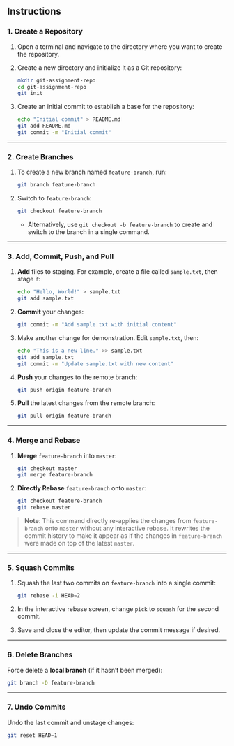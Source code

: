 ## Instructions

### 1. Create a Repository

1. Open a terminal and navigate to the directory where you want to create the repository.
2. Create a new directory and initialize it as a Git repository:

   ```bash
   mkdir git-assignment-repo
   cd git-assignment-repo
   git init
   ```

3. Create an initial commit to establish a base for the repository:
   
   ```bash
   echo "Initial commit" > README.md
   git add README.md
   git commit -m "Initial commit"
   ```

---

### 2. Create Branches

1. To create a new branch named `feature-branch`, run:

   ```bash
   git branch feature-branch
   ```

2. Switch to `feature-branch`:

   ```bash
   git checkout feature-branch
   ```

   - Alternatively, use `git checkout -b feature-branch` to create and switch to the branch in a single command.

---

### 3. Add, Commit, Push, and Pull

1. **Add** files to staging. For example, create a file called `sample.txt`, then stage it:

   ```bash
   echo "Hello, World!" > sample.txt
   git add sample.txt
   ```

2. **Commit** your changes:

   ```bash
   git commit -m "Add sample.txt with initial content"
   ```

3. Make another change for demonstration. Edit `sample.txt`, then:

   ```bash
   echo "This is a new line." >> sample.txt
   git add sample.txt
   git commit -m "Update sample.txt with new content"
   ```

4. **Push** your changes to the remote branch:

   ```bash
   git push origin feature-branch
   ```

5. **Pull** the latest changes from the remote branch:

   ```bash
   git pull origin feature-branch
   ```

---

### 4. Merge and Rebase

1. **Merge** `feature-branch` into `master`:

   ```bash
   git checkout master
   git merge feature-branch
   ```

2. **Directly Rebase** `feature-branch` onto `master`:

   ```bash
   git checkout feature-branch
   git rebase master
   ```

> **Note**: This command directly re-applies the changes from `feature-branch` onto `master` without any interactive rebase. It rewrites the commit history to make it appear as if the changes in `feature-branch` were made on top of the latest `master`.

---

### 5. Squash Commits

1. Squash the last two commits on `feature-branch` into a single commit:

   ```bash
   git rebase -i HEAD~2
   ```

2. In the interactive rebase screen, change `pick` to `squash` for the second commit.
3. Save and close the editor, then update the commit message if desired.

---

### 6. Delete Branches

Force delete a **local branch** (if it hasn’t been merged):

   ```bash
   git branch -D feature-branch
   ```

---

### 7. Undo Commits

Undo the last commit and unstage changes:

   ```bash
   git reset HEAD~1
   ```

